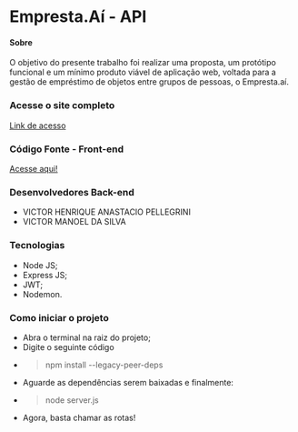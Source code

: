 # Empresta.Aí - API


#### Sobre
O objetivo do presente trabalho foi realizar uma proposta, um protótipo funcional e um mínimo produto viável de aplicação web, voltada para a gestão de empréstimo de objetos entre grupos de pessoas, o Empresta.aí.

### Acesse o site completo
[Link de acesso](https://projeto-integrador-grupo03.vercel.app/)


### Código Fonte - Front-end
[Acesse aqui!](https://github.com/mtavidal/projeto-integrador-grupo03)

### Desenvolvedores Back-end
- VICTOR HENRIQUE ANASTACIO PELLEGRINI
- VICTOR MANOEL DA SILVA

### Tecnologias
- Node JS;
- Express JS;
- JWT;
- Nodemon.

### Como iniciar o projeto
 - Abra o terminal na raiz do projeto;
 - Digite o seguinte código
 - > npm install --legacy-peer-deps
 - Aguarde as dependências serem baixadas e finalmente:
 - > node server.js
 - Agora, basta chamar as rotas!


